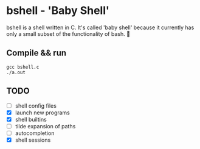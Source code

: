 # bshell - 'Baby Shell'

bshell is a shell written in C. It's called 'baby shell'
because it currently has only a small subset of the functionality
of bash. :baby:

## Compile && run
`gcc bshell.c`   
`./a.out`

## TODO
- [ ] shell config files
- [x] launch new programs
- [x] shell builtins
- [ ] tilde expansion of paths
- [ ] autocompletion
- [x] shell sessions
